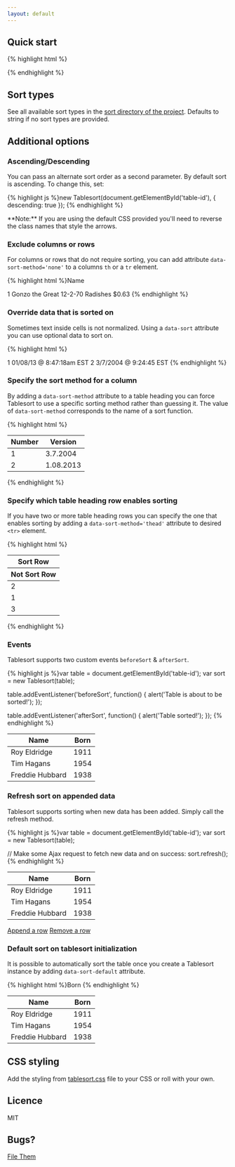 ```yaml
---
layout: default
---
```


## Quick start

{% highlight html %}<script src='tablesort.min.js'></script>

<!-- Include sort types you need -->
<script src='tablesort.number.js'></script>
<script src='tablesort.date.js'></script>

<script>
  new Tablesort(document.getElementById('table-id'));
</script>{% endhighlight %} 

## Sort types

See all available sort types in the [sort directory of the project](https://github.com/tristen/tablesort/tree/gh-pages/src/sorts/). Defaults to string if no sort types are provided.

## Additional options

### Ascending/Descending
You can pass an alternate sort order as a second parameter. By default sort is ascending. To change this, set:

{% highlight js %}new Tablesort(document.getElementById('table-id'), {
  descending: true
});
{% endhighlight %} 

<div class='notice'>**Note:** If you are using the default CSS provided you'll need to reverse the class names that style the arrows.</div>

### Exclude columns or rows

For columns or rows that do not require sorting, you can add attribute `data-sort-method='none'` to a columns `th` or a `tr` element.

{% highlight html %}<th data-sort-method='none'>Name</th>

<tr data-sort-method='none'>
  <td>1</td>
  <td>Gonzo the Great</td>
  <td>12-2-70</td>
  <td>Radishes</td>
  <td>$0.63</td>
</tr>
{% endhighlight %} 

### Override data that is sorted on

Sometimes text inside cells is not normalized. Using a `data-sort` attribute you can use optional data to sort on.

{% highlight html %}<tr>
  <td>1</td>
  <td data-sort='1357656438'>01/08/13 @ 8:47:18am EST</td>
</tr>
<tr>
  <td>2</td>
  <td data-sort='1078673085'>3/7/2004 @ 9:24:45 EST</td>
</tr>
{% endhighlight %} 

### Specify the sort method for a column

By adding a `data-sort-method` attribute to a table heading you can force Tablesort to use a specific sorting method rather than guessing it. The value of `data-sort-method` corresponds to the name of a sort function.

{% highlight html %}<table>
  <thead>
    <tr>
      <th>Number</th>
      <th data-sort-method='dotsep'>Version</th>
    </tr>
  </thead>
  <tbody>
    <tr>
      <td>1</td>
      <td>3.7.2004</td>
    </tr>
    <tr>
      <td>2</td>
      <td>1.08.2013</td>
    </tr>
  </tbody>
</table>
{% endhighlight %} 

### Specify which table heading row enables sorting

If you have two or more table heading rows you can specify the one that enables sorting by adding a `data-sort-method='thead'` attribute to desired `<tr>` element.

{% highlight html %}<table>
  <thead>
    <tr data-sort-method='thead'><th>Sort Row</th></tr>
    <tr><th>Not Sort Row</th></tr>
  </thead>
  <tbody>
    <tr><td>2</td></tr>
    <tr><td>1</td></tr>
    <tr><td>3</td></tr>
  </tbody>
</table>
{% endhighlight %}


### Events

Tablesort supports two custom events `beforeSort` & `afterSort`.

{% highlight js %}var table = document.getElementById('table-id');
var sort = new Tablesort(table);

table.addEventListener('beforeSort', function() {
  alert('Table is about to be sorted!');
});

table.addEventListener('afterSort', function() {
  alert('Table sorted!');
});
{% endhighlight %} 

<table id='event-table' class='sort'>
  <thead>
    <tr>
      <th>Name</th>
      <th>Born</th>
    </tr>
  </thead>
  <tbody>
    <tr>
      <td>Roy Eldridge</td>
      <td>1911</td>
    </tr>
    <tr>
      <td>Tim Hagans</td>
      <td>1954</td>
    </tr>
    <tr>
      <td>Freddie Hubbard</td>
      <td>1938</td>
    </tr>
  </tbody>
</table>

### Refresh sort on appended data

Tablesort supports sorting when new data has been added. Simply call the refresh method.

{% highlight js %}var table = document.getElementById('table-id');
var sort = new Tablesort(table);

// Make some Ajax request to fetch new data and on success:
sort.refresh();
{% endhighlight %} 

<table id='refresh-table' class='sort'>
  <thead>
    <tr>
      <th>Name</th>
      <th>Born</th>
    </tr>
  </thead>
  <tbody>
    <tr>
      <td>Roy Eldridge</td>
      <td>1911</td>
    </tr>
    <tr>
      <td>Tim Hagans</td>
      <td>1954</td>
    </tr>
    <tr>
      <td>Freddie Hubbard</td>
      <td>1938</td>
    </tr>
  </tbody>
</table>
<a href='#' id='add' class='button'>Append a row</a>
<a href='#' id='remove' class='button'>Remove a row</a>

### Default sort on tablesort initialization
It is possible to automatically sort the table once you create a Tablesort instance by adding `data-sort-default` attribute.

{% highlight html %}<th data-sort-default>Born</th>
{% endhighlight %} 

<table id='defaulting' class='sort'>
<thead>
  <tr>
    <th>Name</th>
    <th data-sort-default>Born</th>
  </tr>
</thead>
<tbody>
  <tr>
    <td>Roy Eldridge</td>
    <td>1911</td>
  </tr>
  <tr>
    <td>Tim Hagans</td>
    <td>1954</td>
  </tr>
  <tr>
    <td>Freddie Hubbard</td>
    <td>1938</td>
  </tr>
</tbody>
</table>

## CSS styling

Add the styling from [tablesort.css](../tablesort.css) file to your CSS or roll with your own.

## Licence

MIT

## Bugs?

[File Them](https://github.com/tristen/tablesort/issues)

<script>
  new Tablesort(document.getElementById('defaulting'));

  var events = document.getElementById('event-table')
  new Tablesort(events);

  addEvent(events, 'beforeSort', function(e) {
    alert('Table is about to be sorted!');
  });
  addEvent(events, 'afterSort', function(e) {
    alert('Table sorted!');
  });

  var trumpeters = [
    {
      "name": "Miles Davis",
      "born": 1926
    },
    {
      "name": "Dizzy Gillespie",
      "born": 1917
    },
    {
      "name": "Wynton Marsalis",
      "born": 1961
    },
    {
      "name": "Tom Harell",
      "born": 1946
    },
    {
      "name": "Roy Hargrove",
      "born": 1969
    },
    {
      "name": "Chet Baker",
      "born": 1929
    },
    {
      "name": "Nicholas Payton",
      "born": 1973
    },
    {
      "name": "Wallace Roney",
      "born": 1960
    },
    {
      "name": "Rex Stewart",
      "born": 1907
    },
    {
      "name": "Tim Hagans",
      "born": 1954
    },
    {
      "name": "Roy Eldridge",
      "born": 1911
    },
    {
      "name": "Freddie Hubbard",
      "born": 1938
    }
  ]
  var r = document.getElementById('refresh-table');
  var add = document.getElementById('add');
  var remove = document.getElementById('remove');
  var refresh = new Tablesort(r);

  function cancel(event) {
    (event.preventDefault) ? event.preventDefault() : event.returnValue = false;
    (event.stopPropagation) ? event.stopPropagation() : event.cancelBubble = true;
  }
  function addEvent(object, event, method) {
      if (object.attachEvent) {
          object['e' + event + method] = method;
          object[event + method] = function(){object['e' + event + method](window.event);};
          object.attachEvent('on' + event, object[event + method]);
      } else {
      object.addEventListener(event, method, false);
      }
  };

  addEvent(add, 'click', function(e) {
    cancel(e);
    var player = trumpeters[Math.floor(Math.random() * trumpeters.length)];

    var rowCount = r.rows.length;
    var row = r.insertRow(rowCount);

    var cellName = row.insertCell(0);
        cellName.innerHTML = player.name;

    var cellBorn = row.insertCell(1);
        cellBorn.innerHTML = player.born;

    refresh.refresh();
  });
  addEvent(remove, 'click', function(e) {
    cancel(e);
    var rowCount = r.rows.length;
    if (rowCount === 2) return;
    r.deleteRow(rowCount - 1);
  });
</script>
